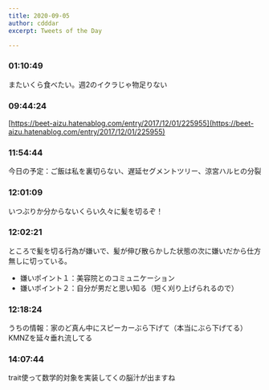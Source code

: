 ```yaml
---
title: 2020-09-05
author: cdddar
excerpt: Tweets of the Day

---
```


### 01:10:49

またいくら食べたい。週2のイクラじゃ物足りない

### 09:44:24

[https://beet-aizu.hatenablog.com/entry/2017/12/01/225955](https://beet-aizu.hatenablog.com/entry/2017/12/01/225955)

### 11:54:44

今日の予定：ご飯は私を裏切らない、遅延セグメントツリー、涼宮ハルヒの分裂

### 12:01:09

いつぶりか分からないくらい久々に髪を切るぞ！

### 12:02:21

ところで髪を切る行為が嫌いで、髪が伸び散らかした状態の次に嫌いだから仕方無しに切っている。

- 嫌いポイント１：美容院とのコミュニケーション
- 嫌いポイント２：自分が男だと思い知る（短く刈り上げられるので）

### 12:18:24

うちの情報：家のど真ん中にスピーカーぶら下げて（本当にぶら下げてる）KMNZを延々垂れ流してる

### 14:07:44

trait使って数学的対象を実装してくの脳汁が出ますね
